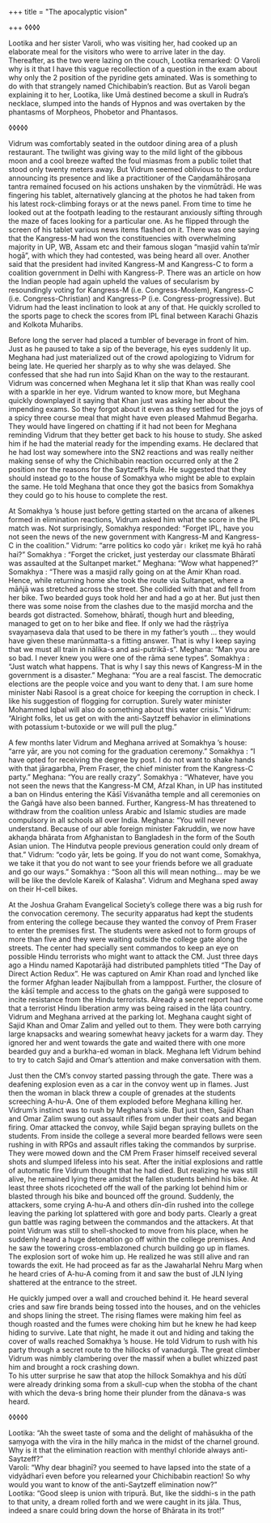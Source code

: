 +++
title = "The apocalyptic vision"

+++
◊◊◊◊

Lootika and her sister Varoli, who was visiting her, had cooked up an
elaborate meal for the visitors who were to arrive later in the day.
Thereafter, as the two were lazing on the couch, Lootika remarked: O
Varoli why is it that I have this vague recollection of a question in
the exam about why only the 2 position of the pyridine gets aminated.
Was is something to do with that strangely named Chichibabin’s reaction.
But as Varoli began explaining it to her, Lootika, like Umā destined
become a skull in Rudra’s necklace, slumped into the hands of Hypnos and
was overtaken by the phantasms of Morpheos, Phobetor and Phantasos.

◊◊◊◊◊

Vidrum was comfortably seated in the outdoor dining area of a plush
restaurant. The twilight was giving way to the mild light of the gibbous
moon and a cool breeze wafted the foul miasmas from a public toilet that
stood only twenty meters away. But Vidrum seemed oblivious to the ordure
announcing its presence and like a practitioner of the Caṇḍamāhāroṣaṇa
tantra remained focused on his actions unshaken by the viṇmūtrādi. He
was fingering his tablet, alternatively glancing at the photos he had
taken from his latest rock-climbing forays or at the news panel. From
time to time he looked out at the footpath leading to the restaurant
anxiously sifting through the maze of faces looking for a particular
one. As he flipped through the screen of his tablet various news items
flashed on it. There was one saying that the Kangress-M had won the
constituencies with overwhelming majority in UP, WB, Assam etc and their
famous slogan “masjid vahīn ta’mīr hogā”, with which they had contested,
was being heard all over. Another said that the president had invited
Kangress-M and Kangress-C to form a coalition government in Delhi with
Kangress-P. There was an article on how the Indian people had again
upheld the values of secularism by resoundingly voting for Kangress-M
(i.e. Congress-Moslem), Kangress-C (i.e. Congress-Christian) and
Kangress-P (i.e. Congress-progressive). But Vidrum had the least
inclination to look at any of that. He quickly scrolled to the sports
page to check the scores from IPL final between Karachi Ghazis and
Kolkota Muharibs.

Before long the server had placed a tumbler of beverage in front of him.
Just as he paused to take a sip of the beverage, his eyes suddenly lit
up. Meghana had just materialized out of the crowd apologizing to Vidrum
for being late. He queried her sharply as to why she was delayed. She
confessed that she had run into Sajid Khan on the way to the restaurant.
Vidrum was concerned when Meghana let it slip that Khan was really cool
with a sparkle in her eye. Vidrum wanted to know more, but Meghana
quickly downplayed it saying that Khan just was asking her about the
impending exams. So they forgot about it even as they settled for the
joys of a spicy three course meal that might have even pleased Mahmud
Begarha. They would have lingered on chatting if it had not been for
Meghana reminding Vidrum that they better get back to his house to
study. She asked him if he had the material ready for the impending
exams. He declared that he had lost way somewhere into the SN2 reactions
and was really neither making sense of why the Chichibabin reaction
occurred only at the 2 position nor the reasons for the Saytzeff’s Rule.
He suggested that they should instead go to the house of Somakhya who
might be able to explain the same. He told Meghana that once they got
the basics from Somakhya they could go to his house to complete the
rest.

At Somakhya ’s house just before getting started on the arcana of
alkenes formed in elimination reactions, Vidrum asked him what the score
in the IPL match was. Not surprisingly, Somakhya  responded: “Forget
IPL, have you not seen the news of the new government with Kangress-M
and Kangress-C in the coalition.” Vidrum: “arre politics ko coḍo yār।
krikeṭ me kyā ho rahā hai?” Somakhya : “Forget the cricket, just
yesterday our classmate Bhāratī was assaulted at the Sultanpet market.”
Meghana: “Wow what happened?” Somakhya : “There was a masjid rally going
on at the Amir Khan road. Hence, while returning home she took the route
via Sultanpet, where a māñjā was stretched across the street. She
collided with that and fell from her bike. Two bearded guys took hold
her and had a go at her. But just then there was some noise from the
clashes due to the masjid morcha and the beards got distracted. Somehow,
bhāratī, though hurt and bleeding, managed to get on to her bike and
flee. If only we had the rāṣṭrīya svayaṃaseva dala that used to be there
in my father’s youth … they would have given these marūnmatta-s a
fitting answer. That is why I keep saying that we must all train in
nālika-s and asi-putrikā-s”. Meghana: “Man you are so bad. I never knew
you were one of the rāma sene types”. Somakhya : “Just watch what
happens. That is why I say this news of Kangress-M in the government is
a disaster.” Meghana: “You are a real fascist. The democratic elections
are the people voice and you want to deny that. I am sure home minister
Nabi Rasool is a great choice for keeping the corruption in check. I
like his suggestion of flogging for corruption. Surely water minister
Mohammed Iqbal will also do something about this water crisis.” Vidrum:
“Alright folks, let us get on with the anti-Saytzeff behavior in
eliminations with potassium t-butoxide or we will pull the plug.”

A few months later Vidrum and Meghana arrived at Somakhya ’s house:
“arre yār, are you not coming for the graduation ceremony.” Somakhya :
“I have opted for receiving the degree by post. I do not want to shake
hands with that jāragarbha, Prem Fraser, the chief minister from the
Kangress-C party.” Meghana: “You are really crazy”. Somakhya :
“Whatever, have you not seen the news that the Kangress-M CM, Afzal
Khan, in UP has instituted a ban on Hindus entering the Kāśī Viśvanātha
temple and all ceremonies on the Gaṅgā have also been banned. Further,
Kangress-M has threatened to withdraw from the coalition unless Arabic
and Islamic studies are made compulsory in all schools all over India.
Meghana: “You will never understand. Because of our able foreign
minister Fakruddin, we now have akhaṇḍa bhārata from Afghanistan to
Bangladesh in the form of the South Asian union. The Hindutva people
previous generation could only dream of that.” Vidrum: “coḍo yār, lets
be going. If you do not want come, Somakhya, we take it that you do not
want to see your friends before we all graduate and go our ways.”
Somakhya : “Soon all this will mean nothing… may be we will be like the
devlole Kareik of Kalasha”. Vidrum and Meghana sped away on their H-cell
bikes.

At the Joshua Graham Evangelical Society’s college there was a big rush
for the convocation ceremony. The security apparatus had kept the
students from entering the college because they wanted the convoy of
Prem Fraser to enter the premises first. The students were asked not to
form groups of more than five and they were waiting outside the college
gate along the streets. The center had specially sent commandos to keep
an eye on possible Hindu terrorists who might want to attack the CM.
Just three days ago a Hindu named Kapotarājā had distributed pamphlets
titled “The Day of Direct Action Redux”. He was captured on Amir Khan
road and lynched like the former Afghan leader Najibullah from a
lamppost. Further, the closure of the kāśī temple and access to the
ghats on the gaṅgā were supposed to incite resistance from the Hindu
terrorists. Already a secret report had come that a terrorist Hindu
liberation army was being raised in the lāṭa country. Vidrum and Meghana
arrived at the parking lot. Meghana caught sight of Sajid Khan and Omar
Zalim and yelled out to them. They were both carrying large knapsacks
and wearing somewhat heavy jackets for a warm day. They ignored her and
went towards the gate and waited there with one more bearded guy and a
burkha-ed woman in black. Meghana left Vidrum behind to try to catch
Sajid and Omar’s attention and make conversation with them.

Just then the CM’s convoy started passing through the gate. There was a
deafening explosion even as a car in the convoy went up in flames. Just
then the woman in black threw a couple of grenades at the students
screeching A-hu-A. One of them exploded before Meghana killing her.
Vidrum’s instinct was to rush by Meghana’s side. But just then, Sajid
Khan and Omar Zalim swung out assault rifles from under their coats and
began firing. Omar attacked the convoy, while Sajid began spraying
bullets on the students. From inside the college a several more bearded
fellows were seen rushing in with RPGs and assault rifles taking the
commandos by surprise. They were mowed down and the CM Prem Fraser
himself received several shots and slumped lifeless into his seat. After
the initial explosions and rattle of automatic fire Vidrum thought that
he had died. But realizing he was still alive, he remained lying there
amidst the fallen students behind his bike. At least three shots
ricocheted off the wall of the parking lot behind him or blasted through
his bike and bounced off the ground. Suddenly, the attackers, some
crying A-hu-A and others dīn-dīn rushed into the college leaving the
parking lot splattered with gore and body parts. Clearly a great gun
battle was raging between the commandos and the attackers. At that point
Vidrum was still to shell-shocked to move from his place, when he
suddenly heard a huge detonation go off within the college premises. And
he saw the towering cross-emblazoned church building go up in flames.
The explosion sort of woke him up. He realized he was still alive and
ran towards the exit. He had proceed as far as the Jawaharlal Nehru Marg
when he heard cries of A-hu-A coming from it and saw the bust of JLN
lying shattered at the entrance to the street.

He quickly jumped over a wall and crouched behind it. He heard several
cries and saw fire brands being tossed into the houses, and on the
vehicles and shops lining the street. The rising flames were making him
feel as though roasted and the fumes were choking him but he knew he had
keep hiding to survive. Late that night, he made it out and hiding and
taking the cover of walls reached Somakhya ’s house. He told Vidrum to
rush with his party through a secret route to the hillocks of vanadurgā.
The great climber Vidrum was nimbly clambering over the massif when a
bullet whizzed past him and brought a rock crashing down.  
To his utter surprise he saw that atop the hillock Somakhya and his dūtī
were already drinking soma from a skull-cup when the stobha of the chant
with which the deva-s bring home their plunder from the dānava-s was
heard.

◊◊◊◊◊

Lootika: “Ah the sweet taste of soma and the delight of mahāsukha of the
saṃyoga with the vīra in the hilly mañca in the midst of the charnel
ground. Why is it that the elimination reaction with menthyl chloride
always anti-Saytzeff?”  
Varoli: “Why dear bhaginī? you seemed to have lapsed into the state of a
vidyādharī even before you relearned your Chichibabin reaction\! So why
would you want to know of the anti-Saytzeff elimination now?”  
Lootika: “Good sleep is union with tripurā. But, like the siddhi-s in
the path to that unity, a dream rolled forth and we were caught in its
jāla. Thus, indeed a snare could bring down the horse of Bhārata in its
trot\!”
